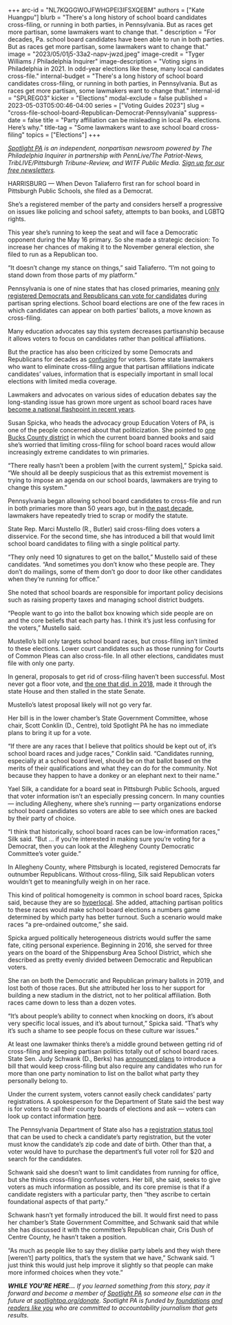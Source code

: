 +++
arc-id = "NL7KQGGWOJFWHGPEI3IFSXQEBM"
authors = ["Kate Huangpu"]
blurb = "There's a long history of school board candidates cross-filing, or running in both parties, in Pennsylvania. But as races get more partisan, some lawmakers want to change that. "
description = "For decades, Pa. school board candidates have been able to run in both parties. But as races get more partisan, some lawmakers want to change that."
image = "2023/05/01j5-33a2-napv-jwzd.jpeg"
image-credit = "Tyger Williams / Philadelphia Inquirer"
image-description = "Voting signs in Philadelphia in 2021. In odd-year elections like these, many local candidates cross-file."
internal-budget = "There's a long history of school board candidates cross-filing, or running in both parties, in Pennsylvania. But as races get more partisan, some lawmakers want to change that."
internal-id = "SPLREG03"
kicker = "Elections"
modal-exclude = false
published = 2023-05-03T05:00:46-04:00
series = ["Voting Guides 2023"]
slug = "cross-file-school-board-Republican-Democrat-Pennsylvania"
suppress-date = false
title = "Party affiliation can be misleading in local Pa. elections. Here’s why."
title-tag = "Some lawmakers want to axe school board cross-filing"
topics = ["Elections"]
+++

<a href="https://www.spotlightpa.org/"><i>Spotlight PA</i></a><i> is an independent, nonpartisan newsroom powered by The Philadelphia Inquirer in partnership with PennLive/The Patriot-News, TribLIVE/Pittsburgh Tribune-Review, and WITF Public Media. </i><a href="https://www.spotlightpa.org/newsletters"><i>Sign up for our free newsletters</i></a><i>.</i>

HARRISBURG — When Devon Taliaferro first ran for school board in Pittsburgh Public Schools, she filed as a Democrat.

She’s a registered member of the party and considers herself a progressive on issues like policing and school safety, attempts to ban books, and LGBTQ rights.

This year she’s running to keep the seat and will face a Democratic opponent during the May 16 primary. So she made a strategic decision: To increase her chances of making it to the November general election, she filed to run as a Republican too.

“It doesn’t change my stance on things,” said Taliaferro. “I’m not going to stand down from those parts of my platform.”

<script src="https://www.spotlightpa.org/embed.js" async></script><div data-spl-embed-version="1" data-spl-src="https://www.spotlightpa.org/embeds/newsletter/"></div>

Pennsylvania is one of nine states that has closed primaries, meaning <a href="https://www.spotlightpa.org/news/2023/04/pa-primary-election-2023-indepedents-third-party/">only registered Democrats and Republicans can vote for candidates</a> during partisan spring elections. School board elections are one of the few races in which candidates can appear on both parties’ ballots, a move known as cross-filing.

Many education advocates say this system decreases partisanship because it allows voters to focus on candidates rather than political affiliations.

But the practice has also been criticized by some Democrats and Republicans for decades as <a href="https://www.mcall.com/1985/06/24/ban-cross-filing-as-one-step/?clearUserState=true">confusing</a> for voters. Some state lawmakers who want to eliminate cross-filing argue that partisan affiliations indicate candidates’ values, information that is especially important in small local elections with limited media coverage.

Lawmakers and advocates on various sides of education debates say the long-standing issue has grown more urgent as school board races have <a href="https://www.vox.com/policy-and-politics/2022/11/4/23436470/education-crt-parents-schools-midterms-desantis">become a national flashpoint in recent years</a>.

Susan Spicka, who heads the advocacy group Education Voters of PA, is one of the people concerned about that politicization. She pointed to <a href="https://buckscountyherald.com/stories/3-central-bucks-school-board-members-wont-seek-re-election,23930">one Bucks County district</a> in which the current board banned books and said she’s worried that limiting cross-filing for school board races would allow increasingly extreme candidates to win primaries.

“There really hasn’t been a problem [with the current system],” Spicka said. “We should all be deeply suspicious that as this extremist movement is trying to impose an agenda on our school boards, lawmakers are trying to change this system.”

Pennsylvania began allowing school board candidates to cross-file and run in both primaries more than 50 years ago, but in <a href="https://www.ncnewsonline.com/news/local_news/gop-lawmakers-propose-ending-cross-filing-for-school-board-certain-judicial-elections/article_fd73a318-a521-5a84-8ef3-54f593f56a9a.html">the past decade</a>, lawmakers have repeatedly tried to scrap or modify the statute.

State Rep. Marci Mustello (R., Butler) said cross-filing does voters a disservice. For the second time, she has introduced a bill that would limit school board candidates to filing with a single political party.

“They only need 10 signatures to get on the ballot,” Mustello said of these candidates. “And sometimes you don’t know who these people are. They don’t do mailings, some of them don’t go door to door like other candidates when they’re running for office.”

She noted that school boards are responsible for important policy decisions such as raising property taxes and managing school district budgets.

“People want to go into the ballot box knowing which side people are on and the core beliefs that each party has. I think it’s just less confusing for the voters,” Mustello said.

Mustello’s bill only targets school board races, but cross-filing isn’t limited to these elections. Lower court candidates such as those running for Courts of Common Pleas can also cross-file. In all other elections, candidates must file with only one party.

In general, proposals to get rid of cross-filing haven’t been successful. Most never got a floor vote, and <a href="https://www.legis.state.pa.us/CFDOCS/Legis/RC/Public/rc_view_action2.cfm?sess_yr=2017&sess_ind=0&rc_body=H&rc_nbr=1142">the one that did, in 2018</a>, made it through the state House and then stalled in the state Senate.

Mustello’s latest proposal likely will not go very far.

Her bill is in the lower chamber’s State Government Committee, whose chair, Scott Conklin (D., Centre), told Spotlight PA he has no immediate plans to bring it up for a vote.

“If there are any races that I believe that politics should be kept out of, it’s school board races and judge races,” Conklin said. “Candidates running, especially at a school board level, should be on that ballot based on the merits of their qualifications and what they can do for the community. Not because they happen to have a donkey or an elephant next to their name.”

Yael Silk, a candidate for a board seat in Pittsburgh Public Schools, argued that voter information isn’t an especially pressing concern. In many counties — including Allegheny, where she’s running — party organizations endorse school board candidates so voters are able to see which ones are backed by their party of choice.

“I think that historically, school board races can be low-information races,” Silk said. “But … if you’re interested in making sure you’re voting for a Democrat, then you can look at the Allegheny County Democratic Committee’s voter guide.”

In Allegheny County, where Pittsburgh is located, registered Democrats far outnumber Republicans. Without cross-filing, Silk said Republican voters wouldn’t get to meaningfully weigh in on her race.

This kind of political homogeneity is common in school board races, Spicka said, because they are so <a href="https://www.education.pa.gov/Schools/Pages/Public-Schools.aspx#:~:text=Pennsylvania's%20500%20school%20districts%20range,to%20more%20than%20140%2C000%20students.">hyperlocal</a>. She added, attaching partisan politics to these races would make school board elections a numbers game determined by which party has better turnout. Such a scenario would make races “a pre-ordained outcome,” she said.

Spicka argued politically heterogeneous districts would suffer the same fate, citing personal experience. Beginning in 2016, she served for three years on the board of the Shippensburg Area School District, which she described as pretty evenly divided between Democratic and Republican voters.

She ran on both the Democratic and Republican primary ballots in 2019, and lost both of those races. But she attributed her loss to her support for building a new stadium in the district, not to her political affiliation. Both races came down to less than a dozen votes.

“It’s about people’s ability to connect when knocking on doors, it’s about very specific local issues, and it’s about turnout,” Spicka said. “That’s why it’s such a shame to see people focus on these culture war issues.”

At least one lawmaker thinks there’s a middle ground between getting rid of cross-filing and keeping partisan politics totally out of school board races. State Sen. Judy Schwank (D., Berks) has <a href="https://www.legis.state.pa.us/cfdocs/Legis/CSM/showMemoPublic.cfm?chamber=S&SPick=20230&cosponId=38283">announced plans</a> to introduce a bill that would keep cross-filing but also require any candidates who run for more than one party nomination to list on the ballot what party they personally belong to.

Under the current system, voters cannot easily check candidates’ party registrations. A spokesperson for the Department of State said the best way is for voters to call their county boards of elections and ask — voters can look up contact information <a href="https://www.vote.pa.gov/Resources/Pages/Contact-Your-Election-Officials.aspx">here</a>.

The Pennsylvania Department of State also has a <a href="https://www.pavoterservices.pa.gov/pages/voterregistrationstatus.aspx">registration status tool</a> that can be used to check a candidate’s party registration, but the voter must know the candidate’s zip code and date of birth. Other than that, a voter would have to purchase the department’s full voter roll for $20 and search for the candidates.

<script src="https://www.spotlightpa.org/embed.js" async></script><div data-spl-embed-version="1" data-spl-src="https://www.spotlightpa.org/embeds/donate/"></div>

Schwank said she doesn’t want to limit candidates from running for office, but she thinks cross-filing confuses voters. Her bill, she said, seeks to give voters as much information as possible, and its core premise is that if a candidate registers with a particular party, then “they ascribe to certain foundational aspects of that party.”

Schwank hasn’t yet formally introduced the bill. It would first need to pass her chamber’s State Government Committee, and Schwank said that while she has discussed it with the committee’s Republican chair, Cris Dush of Centre County, he hasn’t taken a position.

“As much as people like to say they dislike party labels and they wish there [weren’t] party politics, that’s the system that we have,” Schwank said. “I just think this would just help improve it slightly so that people can make more informed choices when they vote.”

<i><b>WHILE YOU’RE HERE...</b></i><i> If you learned something from this story, pay it forward and become a member of </i><a href="https://www.spotlightpa.org/"><i>Spotlight PA</i></a><i> so someone else can in the future at </i><a href="http://spotlightpa.org/donate"><i>spotlightpa.org/donate</i></a><i>. Spotlight PA is funded by</i><a href="https://www.spotlightpa.org/support"><i> foundations</i></a><i> </i><a href="https://www.spotlightpa.org/support"><i>and readers like you</i></a><i> who are committed to accountability journalism that gets results.</i>
